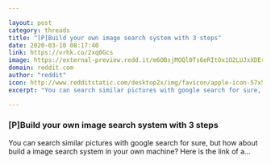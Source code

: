 ```yaml
---

layout: post
category: threads
title: "[P]Build your own image search system with 3 steps"
date: 2020-03-10 08:17:40
link: https://vrhk.co/2xq0Gcs
image: https://external-preview.redd.it/m6OBsjMOQl0Ts6eRItOx1O2LUJxXDErVmAMWt-U4Pkk.jpg?width=222&height=116.230366492&auto=webp&crop=222:116.230366492,smart&s=c8dce8ee4cdf1fa4f155c5c50f522ba614827e6f
domain: reddit.com
author: "reddit"
icon: http://www.redditstatic.com/desktop2x/img/favicon/apple-icon-57x57.png
excerpt: "You can search similar pictures with google search for sure, but how about build a image search system in your own machine? Here is the link of a..."

---
```


### [P]Build your own image search system with 3 steps

You can search similar pictures with google search for sure, but how about build a image search system in your own machine? Here is the link of a...